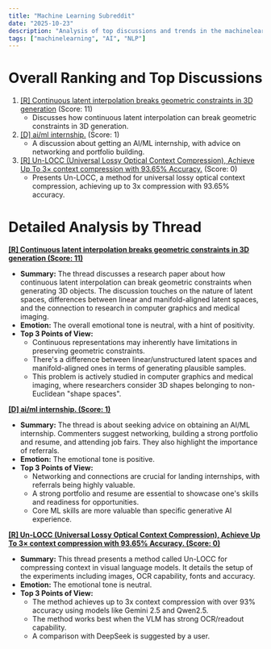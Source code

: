 ```yaml
---
title: "Machine Learning Subreddit"
date: "2025-10-23"
description: "Analysis of top discussions and trends in the machinelearning subreddit"
tags: ["machinelearning", "AI", "NLP"]
---
```


# Overall Ranking and Top Discussions
1.  [[R] Continuous latent interpolation breaks geometric constraints in 3D generation](https://www.reddit.com/r/MachineLearning/comments/1oe6ywk/r_continuous_latent_interpolation_breaks/) (Score: 11)
    *   Discusses how continuous latent interpolation can break geometric constraints in 3D generation.
2.  [[D] ai/ml internship.](https://www.reddit.com/r/MachineLearning/comments/1oede19/d_aiml_internship/) (Score: 1)
    *   A discussion about getting an AI/ML internship, with advice on networking and portfolio building.
3.  [[R] Un-LOCC (Universal Lossy Optical Context Compression), Achieve Up To 3× context compression with 93.65% Accuracy.](https://www.reddit.com/r/MachineLearning/comments/1odzd16/r_unlocc_universal_lossy_optical_context/) (Score: 0)
    *   Presents Un-LOCC, a method for universal lossy optical context compression, achieving up to 3x compression with 93.65% accuracy.

# Detailed Analysis by Thread
**[[R] Continuous latent interpolation breaks geometric constraints in 3D generation (Score: 11)](https://www.reddit.com/r/MachineLearning/comments/1oe6ywk/r_continuous_latent_interpolation_breaks/)**
*   **Summary:** The thread discusses a research paper about how continuous latent interpolation can break geometric constraints when generating 3D objects. The discussion touches on the nature of latent spaces, differences between linear and manifold-aligned latent spaces, and the connection to research in computer graphics and medical imaging.
*   **Emotion:** The overall emotional tone is neutral, with a hint of positivity.
*   **Top 3 Points of View:**
    *   Continuous representations may inherently have limitations in preserving geometric constraints.
    *   There's a difference between linear/unstructured latent spaces and manifold-aligned ones in terms of generating plausible samples.
    *   This problem is actively studied in computer graphics and medical imaging, where researchers consider 3D shapes belonging to non-Euclidean "shape spaces".

**[[D] ai/ml internship. (Score: 1)](https://www.reddit.com/r/MachineLearning/comments/1oede19/d_aiml_internship/)**
*   **Summary:** The thread is about seeking advice on obtaining an AI/ML internship. Commenters suggest networking, building a strong portfolio and resume, and attending job fairs. They also highlight the importance of referrals.
*   **Emotion:** The emotional tone is positive.
*   **Top 3 Points of View:**
    *   Networking and connections are crucial for landing internships, with referrals being highly valuable.
    *   A strong portfolio and resume are essential to showcase one's skills and readiness for opportunities.
    *   Core ML skills are more valuable than specific generative AI experience.

**[[R] Un-LOCC (Universal Lossy Optical Context Compression), Achieve Up To 3× context compression with 93.65% Accuracy. (Score: 0)](https://www.reddit.com/r/MachineLearning/comments/1odzd16/r_unlocc_universal_lossy_optical_context/)**
*   **Summary:** This thread presents a method called Un-LOCC for compressing context in visual language models. It details the setup of the experiments including images, OCR capability, fonts and accuracy.
*   **Emotion:** The emotional tone is neutral.
*   **Top 3 Points of View:**
    *   The method achieves up to 3x context compression with over 93% accuracy using models like Gemini 2.5 and Qwen2.5.
    *   The method works best when the VLM has strong OCR/readout capability.
    *   A comparison with DeepSeek is suggested by a user.

